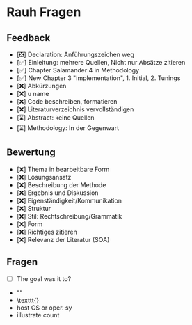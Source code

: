 # Rauh Fragen

## Feedback
- [❎] Declaration: Anführungszeichen weg 
- [✅] Einleitung: mehrere Quellen, Nicht nur Absätze zitieren
- [✅] Chapter Salamander 4 in Methodology
- [✅] New Chapter 3 "Implementation", 1. Initial, 2. Tunings 
- [❌] Abkürzungen
- [❌] u name 
- [❌] Code beschreiben, formatieren
- [❌] Literaturverzeichnis vervollständigen
- [⌛] Abstract: keine Quellen
- [⌛] Methodology: In der Gegenwart


## Bewertung
- [❌] Thema in bearbeitbare Form
- [❌] Lösungsansatz
- [❌] Beschreibung der Methode
- [❌] Ergebnis und Diskussion
- [❌] Eigenständigkeit/Kommunikation 
- [❌] Struktur 
- [❌] Stil: Rechtschreibung/Grammatik
- [❌] Form
- [❌] Richtiges zitieren 
- [❌] Relevanz der Literatur (SOA)




## Fragen
- [ ] The goal was it to? 
- ""
- \texttt{}
- host OS or oper. sy
- illustrate count